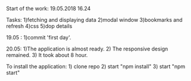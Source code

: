Start of the work:
19.05.2018 16.24

Tasks:
    1)fetching and displaying data
    2)modal window
    3)bookmarks and refresh
    4)css
    5)dop details

19.05 :
    1)commit 'first day'. 

20.05: 
    1)The application is almost ready.
    2) The responsive design remained.
    3) It took about 8 hour.

To install the application:
    1) clone repo
    2) start "npm install"
    3) start "npm start"
